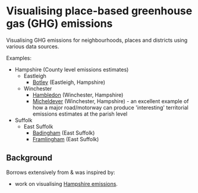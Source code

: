 # Visualising place-based greenhouse gas (GHG) emissions

Visualising GHG emissions for neighbourhoods, places and districts using various data sources.

Examples:

 * Hampshire (County level emissions estimates)
   * Eastleigh
      * [Botley](parish_Botley.pdf) (Eastleigh, Hampshire)
   * Winchester
      * [Hambledon](parish_Hambledon.pdf) (Winchester, Hampshire)
      * [Micheldever](parish_Micheldever.pdf) (Winchester, Hampshire) - an excellent example of how a major road/motorway can produce 'interesting' territorial emissions estimates at the parish level
 * Suffolk
   * East Suffolk
     * [Badingham](parish_Badingham.pdf) (East Suffolk)
     * [Framlingham](parish_Framlingham.pdf) (East Suffolk)

## Background

Borrows extensively from & was inspired by:

 * work on visualising [Hampshire emissions](https://github.com/HCC-CCECF-DataGroup/hampshire-ghg-emissions).
